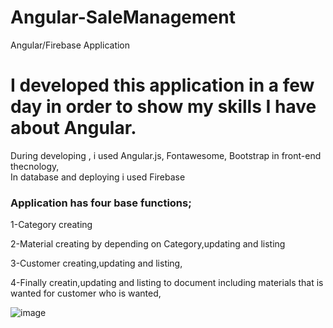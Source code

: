 # Angular-SaleManagement
Angular/Firebase Application
# I developed this application in a few day in order to show my skills I have about Angular.
<div>During developing , i used Angular.js, Fontawesome, Bootstrap in front-end thecnology,</div>
<div></div>In database and deploying i used Firebase
<h3>Application has four base functions;</h3>
<p>1-<span>Category creating</span></p> 
<p>2-<span>Material creating by depending on Category,updating and listing</span></p> 
<p>3-<span>Customer creating,updating and listing,</span></p> 
<p>4-<span>Finally creatin,updating and listing to document including materials that is wanted for customer who is wanted,</span></p> 

![image](https://github.com/user-attachments/assets/b6d6e5c1-2680-40e6-be44-2448b63794db)

